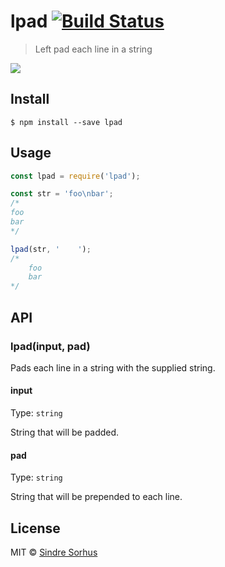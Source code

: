 # lpad [![Build Status](https://travis-ci.org/sindresorhus/lpad.svg?branch=master)](https://travis-ci.org/sindresorhus/lpad)

> Left pad each line in a string

![](screenshot.png)


## Install

```
$ npm install --save lpad
```


## Usage

```js
const lpad = require('lpad');

const str = 'foo\nbar';
/*
foo
bar
*/

lpad(str, '    ');
/*
    foo
    bar
*/
```


## API

### lpad(input, pad)

Pads each line in a string with the supplied string.

#### input

Type: `string`

String that will be padded.

#### pad

Type: `string`

String that will be prepended to each line.


## License

MIT © [Sindre Sorhus](https://sindresorhus.com)
